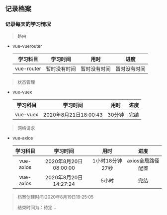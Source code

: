 ## 记录档案

### 记录每天的学习情况

>路由


+ vue-vuerouter
   
   |学习科目|学习时间|用时|进度|
   |:---:|:---:|:---:|:---:|
   |vue-router|暂时没有时间|暂时没有时间|暂时没有时间|

>状态管理


+ vue-vuex
  
  |学习科目|学习时间|用时|进度|
  |:---:|:---:|:---:|:---:|
  |vue-vuex|2020年8月21日18:00:43|30分钟|完结|


>网络请求


+ vue-axios

   |学习科目|学习时间|用时|进度|
   |:---:|:---:|:---:|:---:|
   |vue-axios|2020年8月20日08:00:00|1小时18分钟27秒|axios全局路径配置|
   |vue-axios|2020年8月20日14:27:24|5小时|完结|

>档案创建时间:2020年8月19日19:25:05
>
>结束时间为：待定...
